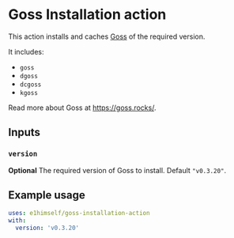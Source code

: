 # Goss Installation action

This action installs and caches [Goss](https://goss.rocks/) of the required version.

It includes:

- `goss`
- `dgoss`
- `dcgoss`
- `kgoss`

Read more about Goss at https://goss.rocks/.

## Inputs

### `version`

**Optional** The required version of Goss to install. Default `"v0.3.20"`.

## Example usage

```yml
uses: e1himself/goss-installation-action
with:
  version: 'v0.3.20'
```
